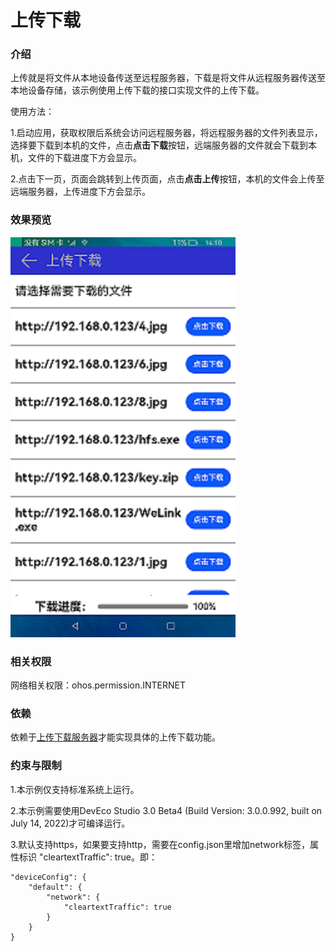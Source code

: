 # 上传下载

### 介绍

 上传就是将文件从本地设备传送至远程服务器，下载是将文件从远程服务器传送至本地设备存储，该示例使用上传下载的接口实现文件的上传下载。 

使用方法：

1.启动应用，获取权限后系统会访问远程服务器，将远程服务器的文件列表显示，选择要下载到本机的文件，点击**点击下载**按钮，远端服务器的文件就会下载到本机，文件的下载进度下方会显示。

2.点击下一页，页面会跳转到上传页面，点击**点击上传**按钮，本机的文件会上传至远端服务器，上传进度下方会显示。

### 效果预览

![](screenshots/devices/index.png)

### 相关权限

网络相关权限：ohos.permission.INTERNET

### 依赖
依赖于[上传下载服务器](https://gitee.com/adslk/application_server/tree/master/UploadDownloadServer)才能实现具体的上传下载功能。

### 约束与限制

1.本示例仅支持标准系统上运行。

2.本示例需要使用DevEco Studio 3.0 Beta4 (Build Version: 3.0.0.992, built on July 14, 2022)才可编译运行。

3.默认支持https，如果要支持http，需要在config.json里增加network标签，属性标识 "cleartextTraffic": true。即：

```
"deviceConfig": {
    "default": {
        "network": {
            "cleartextTraffic": true
        }
    }
}
```

